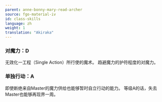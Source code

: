 ```yaml
---
parent: anne-bonny-mary-read-archer
source: fgo-material-iv
id: class-skills
language: zh
weight: 1
translation: "Akiraka"
---
```


### 对魔力：D

无效化一工程（Single Action）所行使的魔术。
趋避魔力的护符程度的对魔力。

### 单独行动：A

即使断绝来自Master的魔力供给也能够暂时自立行动的能力。
等级A的话，失去Master也能够再现界一周。
